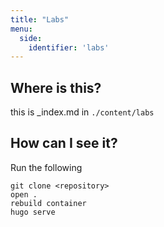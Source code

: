```yaml
---
title: "Labs"
menu:
  side:
    identifier: 'labs'
---
```


## Where is this?

this is _index.md in `./content/labs`

## How can I see it?

Run the following

```
git clone <repository>
open .
rebuild container
hugo serve
```
